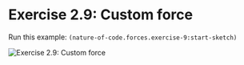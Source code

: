 # Exercise 2.9: Custom force

Run this example: `(nature-of-code.forces.exercise-9:start-sketch)`

![Exercise 2.9: Custom force](https://raw.githubusercontent.com/mark-gerarts/nature-of-code/master/screenshots/Exercise%202.9%3A%20Custom%20force.gif)